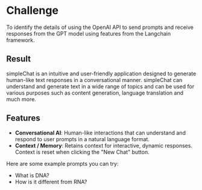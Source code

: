 # Challenge

To identify the details of using the OpenAI API to send prompts and receive responses from the GPT model using features from the Langchain framework.

## Result

simpleChat is an intuitive and user-friendly application designed to generate human-like text responses in a conversational manner. simpleChat can understand and generate text in a wide range of topics and can be used for various purposes such as content generation, language translation and much more.

## Features

- **Conversational AI**: Human-like interactions that can understand and respond to user prompts in a natural language format.
- **Context / Memory**: Retains context for interactive, dynamic responses. Context is reset when clicking the "New Chat" button.

Here are some example prompts you can try:

- What is DNA?
- How is it different from RNA?